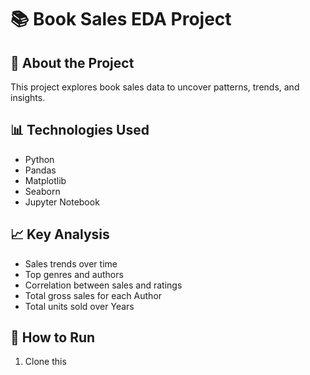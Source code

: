 # 📚 Book Sales EDA Project

## 📖 About the Project
This project explores book sales data to uncover patterns, trends, and insights.

## 📊 Technologies Used
- Python
- Pandas
- Matplotlib
- Seaborn
- Jupyter Notebook

## 📈 Key Analysis
- Sales trends over time
- Top genres and authors
- Correlation between sales and ratings
- Total gross sales for each Author
- Total units sold over Years

## 🚀 How to Run
1. Clone this
